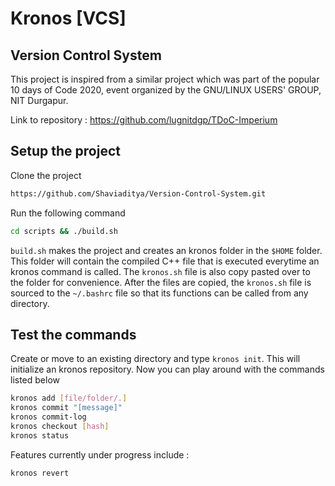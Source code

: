 # Kronos [VCS]

## Version Control System

This project is inspired from a similar project which was part of the popular 10 days of Code 2020, event organized by the GNU/LINUX USERS' GROUP, NIT Durgapur.

Link to repository : https://github.com/lugnitdgp/TDoC-Imperium

## Setup the project

Clone the project

```bash
https://github.com/Shaviaditya/Version-Control-System.git
```

Run the following command

```bash
cd scripts && ./build.sh

```

`build.sh` makes the project and creates an kronos folder in the `$HOME` folder. This folder will contain the compiled C++ file that is executed everytime an kronos command is called. The `kronos.sh` file is also copy pasted over to the folder for convenience. After the files are copied, the `kronos.sh` file is sourced to the `~/.bashrc` file so that its functions can be called from any directory.

## Test the commands

Create or move to an existing directory and type `kronos init`. This will initialize an kronos repository. Now you can play around with the commands listed below

```bash
kronos add [file/folder/.]
kronos commit "[message]"
kronos commit-log
kronos checkout [hash]
kronos status
```

Features currently under progress include :

```bash
kronos revert
```
